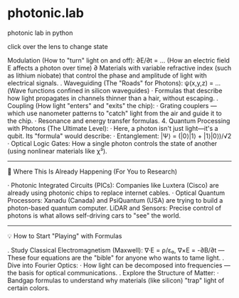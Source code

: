 # photonic.lab
photonic lab in python


click over the lens to change state


Modulation (How to "turn" light on and off):
∂E/∂t = ... (How an electric field E affects a photon over time)
∂ Materials with variable refractive index (such as lithium niobate) that control the phase and amplitude of light with electrical signals.
. Waveguiding (The "Roads" for Photons):
ψ(x,y,z) = ... (Wave functions confined in silicon waveguides)
· Formulas that describe how light propagates in channels thinner than a hair, without escaping.
. Coupling (How light "enters" and "exits" the chip):
· Grating couplers — which use nanometer patterns to "catch" light from the air and guide it to the chip.
· Resonance and energy transfer formulas.  4. Quantum Processing with Photons (The Ultimate Level):
· Here, a photon isn't just light—it's a qubit. Its "formula" would describe:
· Entanglement: |Ψ⟩ = (|0⟩|1⟩ + |1⟩|0⟩)/√2
· Optical Logic Gates: How a single photon controls the state of another (using nonlinear materials like χ³).

---

🔬 Where This Is Already Happening (For You to Research)

· Photonic Integrated Circuits (PICs): Companies like Luxtera (Cisco) are already using photonic chips to replace internet cables.
· Optical Quantum Processors: Xanadu (Canada) and PsiQuantum (USA) are trying to build a photon-based quantum computer.  LiDAR and Sensors: Precise control of photons is what allows self-driving cars to "see" the world.

---

💡 How to Start "Playing" with Formulas

. Study Classical Electromagnetism (Maxwell):
∇·E = ρ/ε₀, ∇×E = -∂B/∂t — These four equations are the "bible" for anyone who wants to tame light.
. Dive into Fourier Optics:
· How light can be decomposed into frequencies — the basis for optical communications.
. Explore the Structure of Matter:
· Bandgap formulas to understand why materials (like silicon) "trap" light of certain colors.


